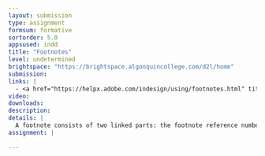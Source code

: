 ```yaml
---
layout: submission
type: assignment
formsum: formative
sortorder: 5.0
appsused: indd
title: "Footnotes"
level: undetermined
brightspace: "https://brightspace.algonquincollege.com/d2l/home"
submission:
links: |
  - <a href="https://helpx.adobe.com/indesign/using/footnotes.html" title="Adobe Support: InDesign Footnotes" target="_blank">Adobe Support: Footnotes</a>
video: 
downloads: 
description: 
details: |
  A footnote consists of two linked parts: the footnote reference number that appears in text, and the footnote text that appears at the bottom of the column. You can create footnotes or import them from Word or RTF documents. Footnotes are automatically numbered as they are added to a document. Numbering restarts in each story. You can control the numbering style, appearance, and layout of footnotes. ... <cite>Source: <a href="https://helpx.adobe.com/indesign/using/footnotes.html" title="Adobe Support: InDesign Footnotes" target="_blank">Adobe Support</a></cite>
assignment: |
  
---
```

